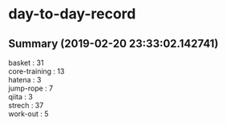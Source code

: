 # day-to-day-record  
## Summary  (2019-02-20 23:33:02.142741)  
basket : 31  
core-training : 13  
hatena : 3  
jump-rope : 7  
qiita : 3  
strech : 37  
work-out : 5  
